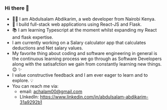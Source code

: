 ### Hi there 👋
* 👨‍🎓 I am Abdulsalam Abdikarim, a web developer from Nairobi Kenya.
* 📐 I build full-stack web applications using React-JS and Flask.
* 📚 I am learning Typescript at the moment whilst expanding my React and flask expertise.
* I am currently working on a Salary calculator app that calculates deductions and Net salary values.
* My favorite thing about coding and software engineering in general is the continuous learning process we go through as Software Developers along with the satisafction we gain from constantly learning new things. 😌 ✨
* I value constructive feedback and I am ever eager to learn and to explore. 💡
* You can reach me via:
   * email: achalam00@gmail.com
   * LInkedIn: https://www.linkedin.com/in/abdulsalam-abdikarim-31a9292b1
<!--
**abdulsalamabdikarim/abdulsalamabdikarim** is a ✨ _special_ ✨ repository because its `README.md` (this file) appears on your GitHub profile.

Here are some ideas to get you started:

- 🔭 I’m currently working on ...
- 🌱 I’m currently learning ...
- 👯 I’m looking to collaborate on ...
- 🤔 I’m looking for help with ...
- 💬 Ask me about ...
- 📫 How to reach me: ...
- 😄 Pronouns: ...
- ⚡ Fun fact: ...
-->
